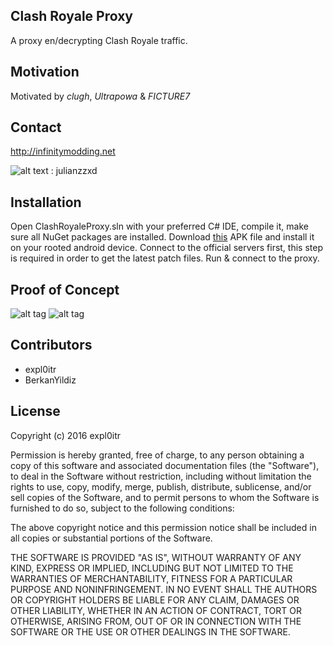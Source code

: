## Clash Royale Proxy

A proxy en/decrypting Clash Royale traffic.


## Motivation

Motivated by *clugh*, *Ultrapowa* & *FICTURE7*

## Contact
http://infinitymodding.net

![alt text](https://cdn3.iconfinder.com/data/icons/free-social-icons/67/skype_circle_color-48.png "Contact me on skype") : julianzzxd
## Installation

Open ClashRoyaleProxy.sln with your preferred C# IDE, compile it, make sure all NuGet packages are installed.
Download [this](http://www.file-upload.net/download-11469803/modded_clash_royale.apk.html) APK file and install it on your rooted android device.
Connect to the official servers first, this step is required in order to get the latest patch files.
Run & connect to the proxy.

## Proof of Concept

![alt tag](http://i.imgur.com/plTAldN.png)
![alt tag](http://i.imgur.com/fnrGl7j.png)

## Contributors

* expl0itr
* BerkanYildiz

## License

Copyright (c) 2016 expl0itr

Permission is hereby granted, free of charge, to any person obtaining a copy of this software and associated documentation files (the "Software"), to deal in the Software without restriction, including without limitation the rights to use, copy, modify, merge, publish, distribute, sublicense, and/or sell copies of the Software, and to permit persons to whom the Software is furnished to do so, subject to the following conditions:

The above copyright notice and this permission notice shall be included in all copies or substantial portions of the Software.

THE SOFTWARE IS PROVIDED "AS IS", WITHOUT WARRANTY OF ANY KIND, EXPRESS OR IMPLIED, INCLUDING BUT NOT LIMITED TO THE WARRANTIES OF MERCHANTABILITY, FITNESS FOR A PARTICULAR PURPOSE AND NONINFRINGEMENT. IN NO EVENT SHALL THE AUTHORS OR COPYRIGHT HOLDERS BE LIABLE FOR ANY CLAIM, DAMAGES OR OTHER LIABILITY, WHETHER IN AN ACTION OF CONTRACT, TORT OR OTHERWISE, ARISING FROM, OUT OF OR IN CONNECTION WITH THE SOFTWARE OR THE USE OR OTHER DEALINGS IN THE SOFTWARE.
